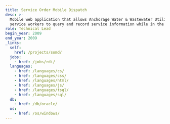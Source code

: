 ```yaml
---
title: Service Order Mobile Dispatch
desc: >-
  Mobile web application that allows Anchorage Water & Wastewater Utility
  service workers to query and record service information while in the field.
role: Technical Lead
begin_year: 2009
end_year: 2009
_links:
  self:
    href: /projects/somd/
  jobs:
    - href: /jobs/rdi/
  languages:
    - href: /languages/cs/
    - href: /languages/css/
    - href: /languages/html/
    - href: /languages/js/
    - href: /languages/tsql/
    - href: /languages/sql/
  db:
    - href: /db/oracle/
  os:
    - href: /os/windows/
---
```

